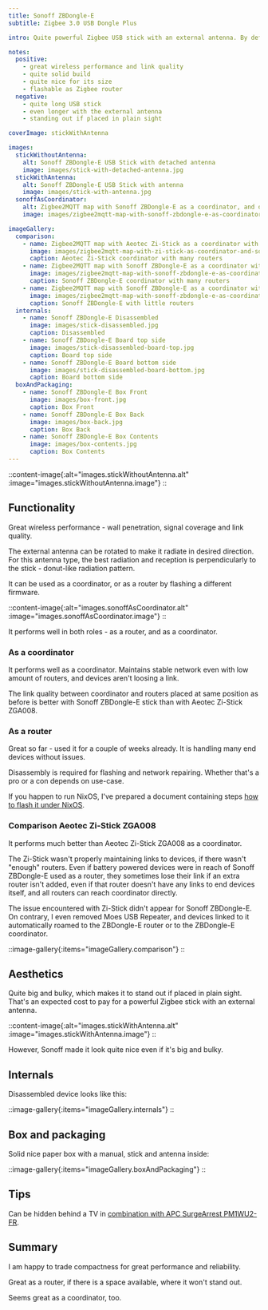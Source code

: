 ```yaml
---
title: Sonoff ZBDongle-E
subtitle: Zigbee 3.0 USB Dongle Plus

intro: Quite powerful Zigbee USB stick with an external antenna. By default a coordinator. Can be flashed as a router.

notes:
  positive:
    - great wireless performance and link quality
    - quite solid build
    - quite nice for its size
    - flashable as Zigbee router
  negative:
    - quite long USB stick
    - even longer with the external antenna
    - standing out if placed in plain sight

coverImage: stickWithAntenna

images:
  stickWithoutAntenna:
    alt: Sonoff ZBDongle-E USB Stick with detached antenna
    image: images/stick-with-detached-antenna.jpg
  stickWithAntenna:
    alt: Sonoff ZBDongle-E USB Stick with antenna
    image: images/stick-with-antenna.jpg
  sonoffAsCoordinator:
    alt: Zigbee2MQTT map with Sonoff ZBDongle-E as a coordinator, and one Sonoff ZBDongle-E as routers
    image: images/zigbee2mqtt-map-with-sonoff-zbdongle-e-as-coordinator-and-one-sonoff-zbdongle-e-as-router.png

imageGallery:
  comparison:
    - name: Zigbee2MQTT map with Aeotec Zi-Stick as a coordinator with many routers,
      image: images/zigbee2mqtt-map-with-zi-stick-as-coordinator-and-sonoff-zbdongle-e-as-router.described.png
      caption: Aeotec Zi-Stick coordinator with many routers
    - name: Zigbee2MQTT map with Sonoff ZBDongle-E as a coordinator with many routers
      image: images/zigbee2mqtt-map-with-sonoff-zbdongle-e-as-coordinator-and-two-sonoff-zbdongle-e-as-router.described.png
      caption: Sonoff ZBDongle-E coordinator with many routers
    - name: Zigbee2MQTT map with Sonoff ZBDongle-E as a coordinator with little routers,
      image: images/zigbee2mqtt-map-with-sonoff-zbdongle-e-as-coordinator-and-one-sonoff-zbdongle-e-as-router.described.png
      caption: Sonoff ZBDongle-E with little routers
  internals:
    - name: Sonoff ZBDongle-E Disassembled
      image: images/stick-disassembled.jpg
      caption: Disassembled
    - name: Sonoff ZBDongle-E Board top side
      image: images/stick-disassembled-board-top.jpg
      caption: Board top side
    - name: Sonoff ZBDongle-E Board bottom side
      image: images/stick-disassembled-board-bottom.jpg
      caption: Board bottom side
  boxAndPackaging:
    - name: Sonoff ZBDongle-E Box Front
      image: images/box-front.jpg
      caption: Box Front
    - name: Sonoff ZBDongle-E Box Back
      image: images/box-back.jpg
      caption: Box Back
    - name: Sonoff ZBDongle-E Box Contents
      image: images/box-contents.jpg
      caption: Box Contents
---
```


::content-image{:alt="images.stickWithoutAntenna.alt" :image="images.stickWithoutAntenna.image"}
::

## Functionality

Great wireless performance - wall penetration, signal coverage and link quality.

The external antenna can be rotated to make it radiate in desired direction. For this antenna type, the best radiation and reception is perpendicularly to the stick - donut-like radiation pattern. 

It can be used as a coordinator, or as a router by flashing a different firmware.

::content-image{:alt="images.sonoffAsCoordinator.alt" :image="images.sonoffAsCoordinator.image"}
::

It performs well in both roles - as a router, and as a coordinator.

### As a coordinator

It performs well as a coordinator. Maintains stable network even with low amount of routers, and devices aren't loosing a link.

The link quality between coordinator and routers placed at same position as before is better with Sonoff ZBDongle-E stick than with Aeotec Zi-Stick ZGA008.

### As a router

Great so far - used it for a couple of weeks already. It is handling many end devices without issues.

Disassembly is required for flashing and network repairing. Whether that's a pro or a con depends on use-case.

If you happen to run NixOS, I've prepared a document containing steps [how to flash it under NixOS](/how-to/flash-sonoff-zbdongle-e-as-router-under-nixos).

### Comparison Aeotec Zi-Stick ZGA008

It performs much better than Aeotec Zi-Stick ZGA008 as a coordinator.

The Zi-Stick wasn't properly maintaining links to devices, if there wasn't "enough" routers. Even if battery powered devices were in reach of Sonoff ZBDongle-E used as a router, they sometimes lose their link if an extra router isn't added, even if that router doesn't have any links to end devices itself, and all routers can reach coordinator directly.

The issue encountered with Zi-Stick didn't appear for Sonoff ZBDongle-E. On contrary, I even removed Moes USB Repeater, and devices linked to it automatically roamed to the ZBDongle-E router or to the ZBDongle-E coordinator.

::image-gallery{:items="imageGallery.comparison"}
::

## Aesthetics

Quite big and bulky, which makes it to stand out if placed in plain sight. That's an expected cost to pay for a powerful Zigbee stick with an external antenna.

::content-image{:alt="images.stickWithAntenna.alt" :image="images.stickWithAntenna.image"}
::

However, Sonoff made it look quite nice even if it's big and bulky.

## Internals

Disassembled device looks like this:

::image-gallery{:items="imageGallery.internals"}
::

## Box and packaging

Solid nice paper box with a manual, stick and antenna inside:

::image-gallery{:items="imageGallery.boxAndPackaging"}
::

## Tips

Can be hidden behind a TV in [combination with APC SurgeArrest PM1WU2-FR](/product-combos/sonoff-zbdongle-e-on-apc-pm1wu2-fr).

## Summary

I am happy to trade compactness for great performance and reliability.

Great as a router, if there is a space available, where it won't stand out.

Seems great as a coordinator, too.
